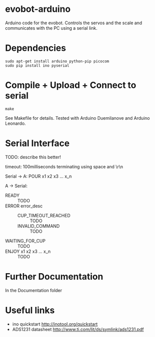 evobot-arduino
==============
Arduino code for the evobot.
Controls the servos and the scale and communicates with the PC using a serial link.

Dependencies
============
	sudo apt-get install arduino python-pip picocom
	sudo pip install ino pyserial

Compile + Upload + Connect to serial
====================================
	make

See Makefile for details. Tested with Arduino Duemilanove and Arduino Leonardo.

Serial Interface
=====================
TODO: describe this better!

timeout: 100milliseconds
terminating using space and \r\n

Serial -> A:
    POUR x1 x2 x3 ... x_n

A -> Serial:
<dl>
    <dt>READY</dt>
    <dd>TODO</dd>
    <dt>ERROR error_desc</dt>
    <dd>
    	<dl>
    		<dt>CUP_TIMEOUT_REACHED</dt>
    		<dd>TODO</dd>
        	<dt>INVALID_COMMAND</dt>
        	<dd>TODO</dd>
        </dl>
    </dd>
    <dt>WAITING_FOR_CUP</dt>
    <dd>TODO</dd>
    <dt>ENJOY x1 x2 x3 ... x_n</dt>
    <dd>TODO</dd>
</dl>

Further Documentation
=====================
In the Documentation folder


Useful links
============
* ino quickstart http://inotool.org/quickstart
* ADS1231 datasheet http://www.ti.com/lit/ds/symlink/ads1231.pdf
